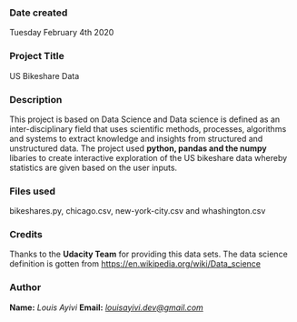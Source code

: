 ### Date created
Tuesday February 4th 2020

### Project Title
US Bikeshare Data

### Description
This project is based on Data Science and Data science is defined as an inter-disciplinary field that uses scientific methods, processes, algorithms and systems to extract knowledge and insights from structured and unstructured data.
The project used **python, pandas and the numpy** libaries to create interactive exploration of the US bikeshare data whereby statistics are given based on the user inputs.

### Files used
bikeshares.py, chicago.csv, new-york-city.csv and whashington.csv

### Credits
Thanks to the **Udacity Team** for providing this data sets.
The data science definition is gotten from https://en.wikipedia.org/wiki/Data_science

### Author
**Name:** *Louis Ayivi*
**Email:** *louisayivi.dev@gmail.com*


